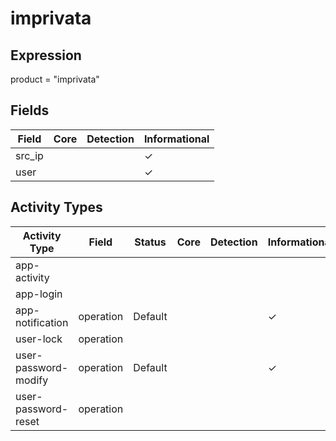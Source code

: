 imprivata
=========

Expression
----------

product = "imprivata"

Fields
------

| Field  | Core | Detection | Informational |
| ------ | ---- | --------- | ------------- |
| src_ip |      |           | &#10003;      |
| user   |      |           | &#10003;      |

Activity Types
--------------

| Activity Type        | Field     | Status  | Core | Detection | Informational |
| -------------------- | --------- | ------- | ---- | --------- | ------------- |
| app-activity         |           |         |      |           |               |
| app-login            |           |         |      |           |               |
| app-notification     | operation | Default |      |           | &#10003;      |
| user-lock            | operation |         |      |           |               |
| user-password-modify | operation | Default |      |           | &#10003;      |
| user-password-reset  | operation |         |      |           |               |

